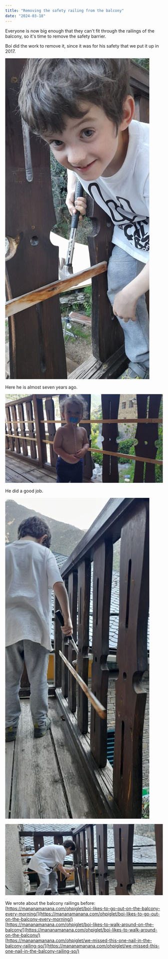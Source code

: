 ```yaml
---
title: "Removing the safety railing from the balcony"
date: "2024-03-18"
---
```


Everyone is now big enough that they can't fit through the railings of the balcony, so it's time to remove the safety barrier.

Boí did the work to remove it, since it was for his safety that we put it up in 2017.

![](images/wp-17131938300711298712586622423337-461x1024.jpg)

Here he is almost seven years ago.

![](images/tumblr_osdlz4ftJZ1r16syio1_1280-768x432-1.jpg)

He did a good job.

![](images/wp-1713193829798416258993221262410-461x1024.jpg)

![](images/wp-17131938295834200305987409873112-1024x461.jpg)

We wrote about the balcony railings before:  
[https://mananamanana.com/ohpiglet/boi-likes-to-go-out-on-the-balcony-every-morning/](https://mananamanana.com/ohpiglet/boi-likes-to-go-out-on-the-balcony-every-morning/)  
[https://mananamanana.com/ohpiglet/boi-likes-to-walk-around-on-the-balcony/](https://mananamanana.com/ohpiglet/boi-likes-to-walk-around-on-the-balcony/)  
[https://mananamanana.com/ohpiglet/we-missed-this-one-nail-in-the-balcony-railing-so/](https://mananamanana.com/ohpiglet/we-missed-this-one-nail-in-the-balcony-railing-so/)

